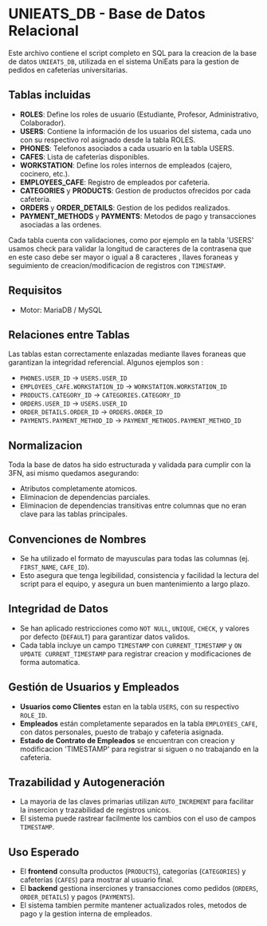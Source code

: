 # UNIEATS_DB - Base de Datos Relacional

Este archivo contiene el script completo en SQL para la creacion de la base de datos `UNIEATS_DB`, utilizada en el sistema UniEats para la gestion de pedidos en cafeterías universitarias.

## Tablas incluidas

- **ROLES**: Define los roles de usuario (Estudiante, Profesor, Administrativo, Colaborador).
- **USERS**: Contiene la información de los usuarios del sistema, cada uno con su respectivo rol asignado desde la tabla ROLES.
- **PHONES**: Telefonos asociados a cada usuario en la tabla USERS.
- **CAFES**: Lista de cafeterías disponibles.
- **WORKSTATION**: Define los roles internos de empleados (cajero, cocinero, etc.).
- **EMPLOYEES_CAFE**: Registro de empleados por cafeteria.
- **CATEGORIES** y **PRODUCTS**: Gestion de productos ofrecidos por cada cafetería.
- **ORDERS** y **ORDER_DETAILS**: Gestion de los pedidos realizados.
- **PAYMENT_METHODS** y **PAYMENTS**: Metodos de pago y transacciones asociadas a las ordenes.

Cada tabla cuenta con validaciones, como por ejemplo en la tabla 'USERS' usamos check para validar la longitud de caracteres de la contrasena que en este caso debe ser mayor o igual a 8 caracteres , llaves foraneas y seguimiento de creacion/modificacion de registros con `TIMESTAMP`.

## Requisitos
- Motor: MariaDB / MySQL

## Relaciones entre Tablas

Las tablas estan correctamente enlazadas mediante llaves foraneas que garantizan la integridad referencial. Algunos ejemplos son :

- `PHONES.USER_ID` → `USERS.USER_ID`
- `EMPLOYEES_CAFE.WORKSTATION_ID` → `WORKSTATION.WORKSTATION_ID`
- `PRODUCTS.CATEGORY_ID` → `CATEGORIES.CATEGORY_ID`
- `ORDERS.USER_ID` → `USERS.USER_ID`
- `ORDER_DETAILS.ORDER_ID` → `ORDERS.ORDER_ID`
- `PAYMENTS.PAYMENT_METHOD_ID` → `PAYMENT_METHODS.PAYMENT_METHOD_ID`

## Normalizacion

Toda la base de datos ha sido estructurada y validada para cumplir con la 3FN, asi mismo quedamos asegurando:

- Atributos completamente atomicos.
- Eliminacion de dependencias parciales.
- Eliminacion de dependencias transitivas entre columnas que no eran clave para las tablas principales.

## Convenciones de Nombres

- Se ha utilizado el formato de mayusculas para todas las columnas (ej. `FIRST_NAME`, `CAFE_ID`).
- Esto asegura que tenga legibilidad, consistencia y facilidad la lectura del script para el equipo, y asegura un buen mantenimiento a largo plazo.

## Integridad de Datos

- Se han aplicado restricciones como `NOT NULL`, `UNIQUE`, `CHECK`, y valores por defecto (`DEFAULT`) para garantizar datos validos.
- Cada tabla incluye un campo `TIMESTAMP` con `CURRENT_TIMESTAMP` y `ON UPDATE CURRENT_TIMESTAMP` para registrar creacion y modificaciones de forma automatica.

## Gestión de Usuarios y Empleados

- **Usuarios como Clientes** estan en la tabla `USERS`, con su respectivo `ROLE_ID`.
- **Empleados** están completamente separados en la tabla `EMPLOYEES_CAFE`, con datos personales, puesto de trabajo y cafetería asignada.
- **Estado de Contrato de Empleados** se encuentran con creacion y modificacion 'TIMESTAMP' para registrar si siguen o no trabajando en la cafeteria.

## Trazabilidad y Autogeneración

- La mayoria de las claves primarias utilizan `AUTO_INCREMENT` para facilitar la insercion y trazabilidad de registros unicos.
- El sistema puede rastrear facilmente los cambios con el uso de campos `TIMESTAMP`.

## Uso Esperado

- El **frontend** consulta productos (`PRODUCTS`), categorías (`CATEGORIES`) y cafeterías (`CAFES`) para mostrar al usuario final.
- El **backend** gestiona inserciones y transacciones como pedidos (`ORDERS`, `ORDER_DETAILS`) y pagos (`PAYMENTS`).
- El sistema tambien permite mantener actualizados roles, metodos de pago y la gestion interna de empleados.


